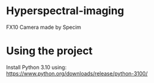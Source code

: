 # Hyperspectral-imaging
FX10 Camera made by Specim

# Using the project
Install Python 3.10 using: https://www.python.org/downloads/release/python-3100/
